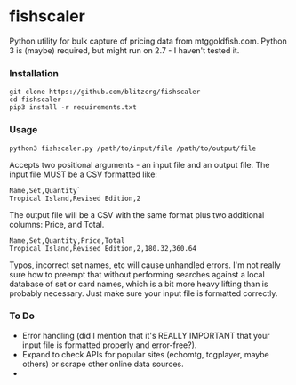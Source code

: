 # fishscaler
Python utility for bulk capture of pricing data from mtggoldfish.com. Python 3 is (maybe) required, but might run on 2.7 - I haven't tested it. 

### Installation
```
git clone https://github.com/blitzcrg/fishscaler
cd fishscaler
pip3 install -r requirements.txt
```

### Usage
`python3 fishscaler.py /path/to/input/file /path/to/output/file`

Accepts two positional arguments - an input file and an output file. The input file MUST be a CSV formatted like:

```
Name,Set,Quantity`
Tropical Island,Revised Edition,2
```

The output file will be a CSV with the same format plus two additional columns: Price, and Total. 

```
Name,Set,Quantity,Price,Total
Tropical Island,Revised Edition,2,180.32,360.64
```

Typos, incorrect set names, etc will cause unhandled errors. I'm not really sure how to preempt that without performing searches against a local database of set or card names, which is a bit more heavy lifting than is probably necessary. Just make sure your input file is formatted correctly.

### To Do
- Error handling (did I mention that it's REALLY IMPORTANT that your input file is formatted properly and error-free?).
- Expand to check APIs for popular sites (echomtg, tcgplayer, maybe others) or scrape other online data sources.
- 
